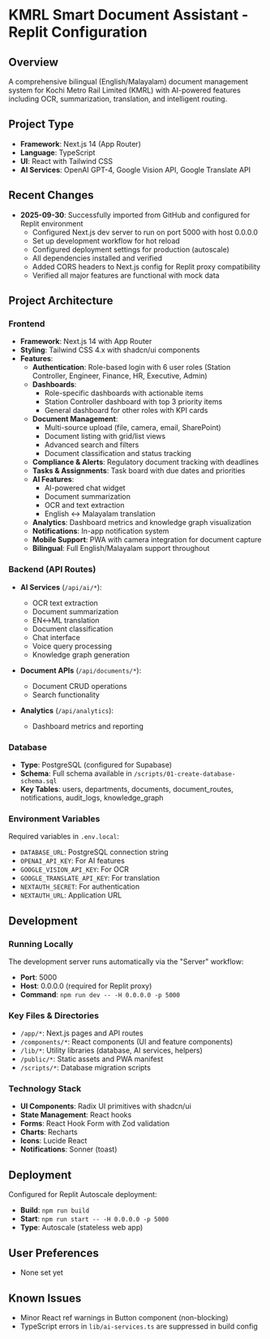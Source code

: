 # KMRL Smart Document Assistant - Replit Configuration

## Overview
A comprehensive bilingual (English/Malayalam) document management system for Kochi Metro Rail Limited (KMRL) with AI-powered features including OCR, summarization, translation, and intelligent routing.

## Project Type
- **Framework**: Next.js 14 (App Router)
- **Language**: TypeScript
- **UI**: React with Tailwind CSS
- **AI Services**: OpenAI GPT-4, Google Vision API, Google Translate API

## Recent Changes
- **2025-09-30**: Successfully imported from GitHub and configured for Replit environment
  - Configured Next.js dev server to run on port 5000 with host 0.0.0.0
  - Set up development workflow for hot reload
  - Configured deployment settings for production (autoscale)
  - All dependencies installed and verified
  - Added CORS headers to Next.js config for Replit proxy compatibility
  - Verified all major features are functional with mock data

## Project Architecture

### Frontend
- **Framework**: Next.js 14 with App Router
- **Styling**: Tailwind CSS 4.x with shadcn/ui components
- **Features**:
  - **Authentication**: Role-based login with 6 user roles (Station Controller, Engineer, Finance, HR, Executive, Admin)
  - **Dashboards**: 
    - Role-specific dashboards with actionable items
    - Station Controller dashboard with top 3 priority items
    - General dashboard for other roles with KPI cards
  - **Document Management**: 
    - Multi-source upload (file, camera, email, SharePoint)
    - Document listing with grid/list views
    - Advanced search and filters
    - Document classification and status tracking
  - **Compliance & Alerts**: Regulatory document tracking with deadlines
  - **Tasks & Assignments**: Task board with due dates and priorities
  - **AI Features**:
    - AI-powered chat widget
    - Document summarization
    - OCR and text extraction
    - English ↔ Malayalam translation
  - **Analytics**: Dashboard metrics and knowledge graph visualization
  - **Notifications**: In-app notification system
  - **Mobile Support**: PWA with camera integration for document capture
  - **Bilingual**: Full English/Malayalam support throughout

### Backend (API Routes)
- **AI Services** (`/api/ai/*`):
  - OCR text extraction
  - Document summarization
  - EN↔ML translation
  - Document classification
  - Chat interface
  - Voice query processing
  - Knowledge graph generation

- **Document APIs** (`/api/documents/*`):
  - Document CRUD operations
  - Search functionality

- **Analytics** (`/api/analytics`):
  - Dashboard metrics and reporting

### Database
- **Type**: PostgreSQL (configured for Supabase)
- **Schema**: Full schema available in `/scripts/01-create-database-schema.sql`
- **Key Tables**: users, departments, documents, document_routes, notifications, audit_logs, knowledge_graph

### Environment Variables
Required variables in `.env.local`:
- `DATABASE_URL`: PostgreSQL connection string
- `OPENAI_API_KEY`: For AI features
- `GOOGLE_VISION_API_KEY`: For OCR
- `GOOGLE_TRANSLATE_API_KEY`: For translation
- `NEXTAUTH_SECRET`: For authentication
- `NEXTAUTH_URL`: Application URL

## Development

### Running Locally
The development server runs automatically via the "Server" workflow:
- **Port**: 5000
- **Host**: 0.0.0.0 (required for Replit proxy)
- **Command**: `npm run dev -- -H 0.0.0.0 -p 5000`

### Key Files & Directories
- `/app/*`: Next.js pages and API routes
- `/components/*`: React components (UI and feature components)
- `/lib/*`: Utility libraries (database, AI services, helpers)
- `/public/*`: Static assets and PWA manifest
- `/scripts/*`: Database migration scripts

### Technology Stack
- **UI Components**: Radix UI primitives with shadcn/ui
- **State Management**: React hooks
- **Forms**: React Hook Form with Zod validation
- **Charts**: Recharts
- **Icons**: Lucide React
- **Notifications**: Sonner (toast)

## Deployment
Configured for Replit Autoscale deployment:
- **Build**: `npm run build`
- **Start**: `npm run start -- -H 0.0.0.0 -p 5000`
- **Type**: Autoscale (stateless web app)

## User Preferences
- None set yet

## Known Issues
- Minor React ref warnings in Button component (non-blocking)
- TypeScript errors in `lib/ai-services.ts` are suppressed in build config
